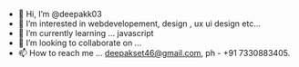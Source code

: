 - 👋 Hi, I’m @deepakk03
- 👀 I’m interested in webdevelopement, design , ux ui design etc...
- 🌱 I’m currently learning ... javascript
- 💞️ I’m looking to collaborate on ...
- 📫 How to reach me ... deepakset46@gmail.com, ph - +91 7330883405.

<!---
deepakk03/deepakk03 is a ✨ special ✨ repository because its `README.md` (this file) appears on your GitHub profile.
You can click the Preview link to take a look at your changes.
--->
